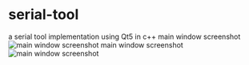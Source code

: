 # serial-tool
a serial tool implementation using Qt5 in c++
main window screenshot
![main window screenshot](http://github.com/bingshuizhilian/serial-tool/raw/master/resources/main%20window.jpg)
main window screenshot
![main window screenshot](http://github.com/bingshuizhilian/serial-tool/tree/master/resources/main%20window.jpg)

